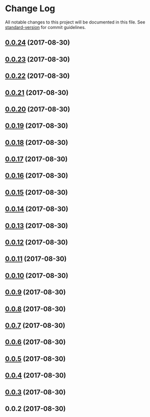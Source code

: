 # Change Log

All notable changes to this project will be documented in this file. See [standard-version](https://github.com/conventional-changelog/standard-version) for commit guidelines.

<a name="0.0.24"></a>
## [0.0.24](https://github.com/d-weeteling/dbg-buck-trap/compare/v0.0.23...v0.0.24) (2017-08-30)



<a name="0.0.23"></a>
## [0.0.23](https://github.com/d-weeteling/dbg-buck-trap/compare/v0.0.22...v0.0.23) (2017-08-30)



<a name="0.0.22"></a>
## [0.0.22](https://github.com/d-weeteling/dbg-buck-trap/compare/v0.0.21...v0.0.22) (2017-08-30)



<a name="0.0.21"></a>
## [0.0.21](https://github.com/d-weeteling/dbg-buck-trap/compare/v0.0.20...v0.0.21) (2017-08-30)



<a name="0.0.20"></a>
## [0.0.20](https://github.com/d-weeteling/dbg-buck-trap/compare/v0.0.19...v0.0.20) (2017-08-30)



<a name="0.0.19"></a>
## [0.0.19](https://github.com/d-weeteling/dbg-buck-trap/compare/v0.0.18...v0.0.19) (2017-08-30)



<a name="0.0.18"></a>
## [0.0.18](https://github.com/d-weeteling/dbg-buck-trap/compare/v0.0.17...v0.0.18) (2017-08-30)



<a name="0.0.17"></a>
## [0.0.17](https://github.com/d-weeteling/dbg-buck-trap/compare/v0.0.16...v0.0.17) (2017-08-30)



<a name="0.0.16"></a>
## [0.0.16](https://github.com/d-weeteling/dbg-buck-trap/compare/v0.0.15...v0.0.16) (2017-08-30)



<a name="0.0.15"></a>
## [0.0.15](https://github.com/d-weeteling/dbg-buck-trap/compare/v0.0.14...v0.0.15) (2017-08-30)



<a name="0.0.14"></a>
## [0.0.14](https://github.com/d-weeteling/dbg-buck-trap/compare/v0.0.13...v0.0.14) (2017-08-30)



<a name="0.0.13"></a>
## [0.0.13](https://github.com/d-weeteling/dbg-buck-trap/compare/v0.0.12...v0.0.13) (2017-08-30)



<a name="0.0.12"></a>
## [0.0.12](https://github.com/d-weeteling/dbg-buck-trap/compare/v0.0.11...v0.0.12) (2017-08-30)



<a name="0.0.11"></a>
## [0.0.11](https://github.com/d-weeteling/dbg-buck-trap/compare/v0.0.10...v0.0.11) (2017-08-30)



<a name="0.0.10"></a>
## [0.0.10](https://github.com/d-weeteling/dbg-buck-trap/compare/v0.0.9...v0.0.10) (2017-08-30)



<a name="0.0.9"></a>
## [0.0.9](https://github.com/d-weeteling/dbg-buck-trap/compare/v0.0.8...v0.0.9) (2017-08-30)



<a name="0.0.8"></a>
## [0.0.8](https://github.com/d-weeteling/dbg-buck-trap/compare/v0.0.7...v0.0.8) (2017-08-30)



<a name="0.0.7"></a>
## [0.0.7](https://github.com/d-weeteling/dbg-buck-trap/compare/v0.0.6...v0.0.7) (2017-08-30)



<a name="0.0.6"></a>
## [0.0.6](https://github.com/d-weeteling/dbg-buck-trap/compare/v0.0.5...v0.0.6) (2017-08-30)



<a name="0.0.5"></a>
## [0.0.5](https://github.com/d-weeteling/dbg-buck-trap/compare/v0.0.4...v0.0.5) (2017-08-30)



<a name="0.0.4"></a>
## [0.0.4](https://github.com/d-weeteling/dbg-buck-trap/compare/v0.0.3...v0.0.4) (2017-08-30)



<a name="0.0.3"></a>
## [0.0.3](https://github.com/d-weeteling/dbg-buck-trap/compare/v0.0.2...v0.0.3) (2017-08-30)



<a name="0.0.2"></a>
## 0.0.2 (2017-08-30)
